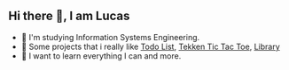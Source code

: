 ## Hi there 👋, I am Lucas

<!--
**LukBlan/LukBlan** is a ✨ _special_ ✨ repository because its `README.md` (this file) appears on your GitHub profile.
-->

- :book: I'm studying Information Systems Engineering.
- :file_folder: Some projects that i really like [Todo List](https://lukblan.github.io/todo-list), 
[Tekken Tic Tac Toe](https://lukblan.github.io/tic-tac-toe/), [Library](https://lukblan.github.io/library/)
- :punch: I want to learn everything I can and more.